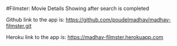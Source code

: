#Filmster: Movie Details Showing after search is  completed

Github link to the app is:
https://github.com/poudelmadhav/madhav-filmster.git

Heroku link to the app is:
https://madhav-filmster.herokuapp.com